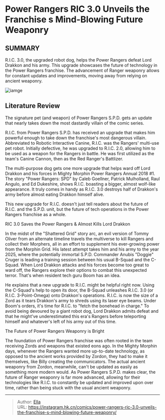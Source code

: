 # Power Rangers  RIC 3.0 Unveils the Franchise s Mind-Blowing Future Weaponry


## SUMMARY 



  R.I.C. 3.0, the upgraded robot dog, helps the Power Rangers defeat Lord Drakkon and his army.   This upgrade showcases the future of technology in the Power Rangers franchise.   The advancement of Ranger weaponry allows for constant updates and improvements, moving away from relying on ancient weaponry.  

![iamge](https://static1.srcdn.com/wordpress/wp-content/uploads/2024/01/power-rangers-spd-ric.jpg)

## Literature Review

The signature pet (and weapon) of Power Rangers S.P.D. gets an update that nearly takes down the most dastardly villain of the comic series.




R.I.C. from Power Rangers S.P.D. has received an upgrade that makes him powerful enough to take down the franchise&#39;s most dangerous villain. Abbreviated to Robotic Interactive Canine, R.I.C. was the Rangers&#39; multi-use pet robot. Initially defective, he was upgraded to R.I.C. 2.0, allowing him to be used as a weapon for the Rangers in battle. He was first utilized as the team&#39;s Canine Cannon, then as the Red Ranger&#39;s Battlizer.




The multi-purpose dog gets one more upgrade that helps ward off Lord Drakkon and his forces in Mighty Morphin Power Rangers Annual 2018 #1. The story &#34;Power Rangers: SPD&#34; by Caleb Goellner, Patrick Mulholland, Raul Angulo, and Ed Dukeshire, shows R.I.C. boasting a bigger, almost wolf-like appearance. It truly comes in handy as R.I.C. 3.0 destroys half of Drakkon&#39;s army before almost eating Drakkon himself alive.

          

This new upgrade for R.I.C. doesn&#39;t just tell readers about the future of R.I.C. and the S.P.D. unit, but the future of tech operations in the Power Rangers franchise as a whole.


 RIC 3.0 Saves the Power Rangers &amp; Almost Kills Lord Drakkon 
          




In the midst of the &#34;Shattered Grid&#34; story arc, an evil version of Tommy Oliver from an alternate timeline travels the multiverse to kill Rangers and collect their Morphers, all in an effort to supplement his ever-growing power from the Morphin Grid. His latest attempt takes him and his army to the year 2025, where the potentially immortal S.P.D. Commander Anubis &#34;Doggie&#34; Cruger is leading a training session between his usual B-Squad and the C-Squad. When Lord Drakkon attacks and his forces become too great to ward off, the Rangers explore their options to combat this unexpected terror. That&#39;s when resident tech guru Boom has an idea.

He explains that a new upgrade to R.I.C. might be helpful right now. Using the C-Squad&#39;s help to open its door, the B-Squad unleashes R.I.C. 3.0 (or R.I.C. 3-Point-Omega) onto Drakkon&#39;s operations. R.I.C. is now the size of a Zord as it tears Drakkon&#39;s army to shreds using its laser eye beams. Under Boom&#39;s orders, it&#39;s time for R.I.C. to &#34;fetch the bonehead in charge.&#34; To avoid being devoured by a giant robot dog, Lord Drakkon admits defeat and that he might&#39;ve underestimated this era&#39;s Rangers before teleporting himself and whatever&#39;s left of his army out of this time.






 The Future of Power Rangers Weaponry is Bright 
          

The foundation of Power Rangers franchise was often rooted in the team receiving Zords and weapons that existed eons ago. In the Mighty Morphin days, whenever the Rangers wanted more up-to-date technology, as opposed to the ancient works provided by Zordon, they had to make it themselves, like Billy creating the communicators. The actual ancient weaponry from Zordon, meanwhile, can&#39;t be updated as easily as something more modern would. As Power Rangers S.P.D. makes clear, the future of Ranger weaponry is far more advanced, allowing for their technologies like R.I.C. to constantly be updated and improved upon over time, rather than being stuck with the usual ancient weaponry.



---

> Author: [Ella](https://instagram.hk.cn/)  
> URL: https://instagram.hk.cn/comics/power-rangers-ric-3.0-unveils-the-franchise-s-mind-blowing-future-weaponry/  

